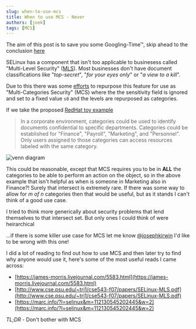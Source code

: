 ```yaml
---
slug: when-to-use-mcs
title: When to use MCS - Never
authors: [joek]
tags: [MCS]
---
```

The aim of this post is to save you some Googling-Time™, skip ahead to the conclusion [here](#tldr---dont-bother-with-mcs)

SELinux has a component that isn't too applicable to businesess called "Multi-Level Security" ([MLS](https://access.redhat.com/documentation/en-us/red_hat_enterprise_linux/7/html/selinux_users_and_administrators_guide/mls)). Most businesses don't have document classifications like "_top-secret_", "_for your eyes only_" or "_a view to a kill_".

Due to this there was some [efforts](https://marc.info/?l=selinux&m=112130545202445&w=2) to repurpose this feature for use as "Multi-Categories Security" (MCS) where the the sensitivity field is ignored and set to a fixed value `s0` and the levels are repurposed as categories.

If we take the proposed [RedHat toy example](https://access.redhat.com/documentation/en-us/red_hat_enterprise_linux/5/html/deployment_guide/sec-mcs-getstarted)  

> In a corporate environment, categories could be used to identify documents confidential to specific departments. Categories could be established for "Finance", "Payroll", "Marketing", and "Personnel". Only users assigned to those categories can access resources labeled with the same category.

![venn diagram](/img/mcs_venn.png)

This could be reasonable, except that MCS requires you to be in **ALL** the categories to be able to perform an action on the object, so in the above example that isn't helpful as when is someone in Marketing also in Finance?! Surely that intersect is extremely rare. If there was some way to allow for *m of n* categories then that would be useful, but as it stands I can't think of a good use case. 

I tried to think more generically about security problems that lend themselves to that intersect set. But only ones I could think of were heirarchical 

  ...if there is some killer use case for MCS let me know [@josephkirwin](https://twitter.com/josephkirwin) I'd like to be wrong with this one!

I did a lot of reading to find out how to use MCS and then later try to find why anyone would use it, here's some of the most useful reads I came across:
- [https://james-morris.livejournal.com/5583.html](https://james-morris.livejournal.com/5583.html)
- [http://www.cse.psu.edu/~trj1/cse543-f07/papers/SELinux-MLS.pdf](http://www.cse.psu.edu/~trj1/cse543-f07/papers/SELinux-MLS.pdf)
- [https://marc.info/?l=selinux&m=112130545202445&w=2](https://marc.info/?l=selinux&m=112130545202445&w=2)

*TL;DR* - Don't bother with MCS
